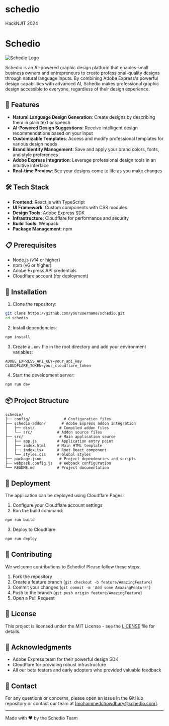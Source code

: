# schedio
HackNJIT 2024

# Schedio

![Schedio Logo](https://via.placeholder.com/150x150.png?text=Schedio)

Schedio is an AI-powered graphic design platform that enables small business owners and entrepreneurs to create professional-quality designs through natural language inputs. By combining Adobe Express's powerful design capabilities with advanced AI, Schedio makes professional graphic design accessible to everyone, regardless of their design experience.

## 🚀 Features

- **Natural Language Design Generation**: Create designs by describing them in plain text or speech
- **AI-Powered Design Suggestions**: Receive intelligent design recommendations based on your input
- **Customizable Templates**: Access and modify professional templates for various design needs
- **Brand Identity Management**: Save and apply your brand colors, fonts, and style preferences
- **Adobe Express Integration**: Leverage professional design tools in an intuitive interface
- **Real-time Preview**: See your designs come to life as you make changes

## 🛠️ Tech Stack

- **Frontend**: React.js with TypeScript
- **UI Framework**: Custom components with CSS modules
- **Design Tools**: Adobe Express SDK
- **Infrastructure**: Cloudflare for performance and security
- **Build Tools**: Webpack
- **Package Management**: npm

## 📋 Prerequisites

- Node.js (v14 or higher)
- npm (v6 or higher)
- Adobe Express API credentials
- Cloudflare account (for deployment)

## 🔧 Installation

1. Clone the repository:
```bash
git clone https://github.com/yourusername/schedio.git
cd schedio
```

2. Install dependencies:
```bash
npm install
```

3. Create a `.env` file in the root directory and add your environment variables:
```env
ADOBE_EXPRESS_API_KEY=your_api_key
CLOUDFLARE_TOKEN=your_cloudflare_token
```

4. Start the development server:
```bash
npm run dev
```

## 📦 Project Structure

```
schedio/
├── config/               # Configuration files
├── schedio-addon/       # Adobe Express addon integration
│   ├── dist/           # Compiled addon files
│   └── src/           # Addon source files
├── src/                # Main application source
│   ├── app.js         # Application entry point
│   ├── index.html     # Main HTML template
│   ├── index.tsx      # Root React component
│   └── styles.css     # Global styles
├── package.json        # Project dependencies and scripts
├── webpack.config.js   # Webpack configuration
└── README.md          # Project documentation
```

## 🚀 Deployment

The application can be deployed using Cloudflare Pages:

1. Configure your Cloudflare account settings
2. Run the build command:
```bash
npm run build
```

3. Deploy to Cloudflare:
```bash
npm run deploy
```

## 🤝 Contributing

We welcome contributions to Schedio! Please follow these steps:

1. Fork the repository
2. Create a feature branch (`git checkout -b feature/AmazingFeature`)
3. Commit your changes (`git commit -m 'Add some AmazingFeature'`)
4. Push to the branch (`git push origin feature/AmazingFeature`)
5. Open a Pull Request

## 📝 License

This project is licensed under the MIT License - see the [LICENSE](LICENSE) file for details.

## 🙏 Acknowledgments

- Adobe Express team for their powerful design SDK
- Cloudflare for providing robust infrastructure
- All our beta testers and early adopters who provided valuable feedback

## 📧 Contact

For any questions or concerns, please open an issue in the GitHub repository or contact our team at [mohammedchowdhury@schedio.com].

---

Made with ❤️ by the Schedio Team